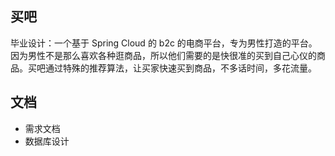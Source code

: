 ## 买吧 ##
毕业设计：一个基于 Spring Cloud 的 b2c 的电商平台，专为男性打造的平台。因为男性不是那么喜欢各种逛商品，所以他们需要的是快很准的买到自己心仪的商品。买吧通过特殊的推荐算法，让买家快速买到商品，不多话时间，多花流量。

## 文档
- 需求文档
- 数据库设计
